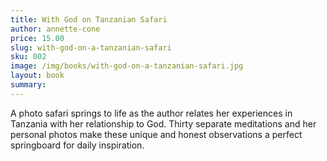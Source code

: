 ```yaml
---
title: With God on Tanzanian Safari
author: annette-cone
price: 15.00
slug: with-god-on-a-tanzanian-safari
sku: 002
image: /img/books/with-god-on-a-tanzanian-safari.jpg
layout: book
summary:
---
```


A photo safari springs to life as the author relates her experiences in Tanzania with her relationship to God. Thirty separate meditations and her personal photos make these unique and honest observations a perfect springboard for daily inspiration.
